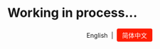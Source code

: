 # Working in process...

<div align="center">
  English &nbsp|&nbsp
  <a href="README.md"
     style="
       display: inline-block;
       padding: 5px 12px;
       font-size: 14px;
       color: white;
       background-color: #ff1e00ff;
       border-radius: 4px;
       text-decoration: none;
       ">
    简体中文</a>
</div>
